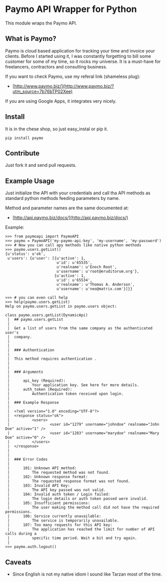 # Paymo API Wrapper for Python

This module wraps the Paymo API.

## What is Paymo?

Paymo is cloud based application for tracking your time and invoice
your clients. Before I started using it, I was constantly forgetting
to bill some customer for some of my time, so it rocks my universe. 
It is a must-have for freelancers, contractors and consulting business.

If you want to check Paymo, use my referal link (shameless plug):

  - [http://www.paymo.biz/](http://www.paymo.biz/?utm_source=7b76bTP02Xee)

If you are using Google Apps, it integrates very nicely.

## Install

It is in the chese shop, so just easy_instal or pip it.

    pip install paymo
    
## Contribute

Just fork it and send pull requests.

## Example Usage

Just initialize the API with your credentials and call tha API
methods as standard python methods feeding parameters by name.

Method and parameter names are the same documented at:

  - [http://api.paymo.biz/docs/](http://api.paymo.biz/docs/)

Example:

    >>> from paymoapi import PaymoAPI
    >>> paymo = PaymoAPI('my-paymo-api-key', 'my-username', 'my-password')
    >>> # Now you can call apy methods like native python methods
    >>> paymo.users.getList()
    {u'status': u'ok',
     u'users': {u'user': [{u'active': 1,
                           u'id': u'65535',
                           u'realname': u'Enoch Root',
                           u'username': u'root@eruditorum.org'},
                          {u'active': 1,
                           u'id': u'65534',
                           u'realname': u'Thomas A. Anderson',
                           u'username': u'neo@matrix.com'}]}}
    
    >>> # you can even call help
    >>> help(paymo.users.getList)
    Help on paymo.users.getList in paymo.users object:

    class paymo.users.getList(DynamicApi)
     |  ## paymo.users.getList
     |  
     |  Get a list of users from the same company as the authenticated user's
     |  company.
     |  
     |  
     |  ### Authentication
     |  
     |  This method requires authentication .
     |  
     |  
     |  ### Arguments
     |  
     |      api_key (Required):
     |          Your application key. See here for more details.
     |      auth_token (Required):
     |          Authentication token received upon login.
     |  
     |  ### Example Response
     |  
     |  <?xml version="1.0" encoding="UTF-8"?>
     |  <response status="ok">
     |          <users>
     |                  <user id="1279" username="johndoe" realname="John Doe" active="1" />
     |                  <user id="1283" username="marydoe" realname="Mary Doe" active="0" />
     |          </users>
     |  </response>
     |  
     |  
     |  ### Error Codes
     |  
     |      101: Unknown API method:
     |          The requested method was not found.
     |      102: Unknown response format:
     |          The requested response format was not found.
     |      103: Invalid API Key:
     |          The API key passed was not valid.
     |      104: Invalid auth token / Login failed:
     |          The login details or auth token passed were invalid.
     |      105: Insufficient permissions:
     |          The user making the method call did not have the required permissions.
     |      106: Service currently unavailable:
     |          The service is temporarily unavailable.
     |      107: Too many requests for this API key:
     |          The application has reached the limit for number of API calls during a 
     |          specific time period. Wait a bit and try again.
     |
    >>> paymo.auth.logout()

## Caveats

  - Since English is not my native idiom I sound like Tarzan most of
    the time.